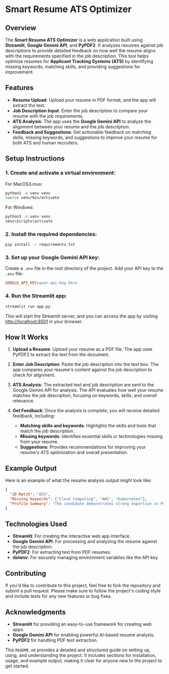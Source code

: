 # Smart Resume ATS Optimizer

## Overview
The **Smart Resume ATS Optimizer** is a web application built using **Streamlit**, **Google Gemini API**, and **PyPDF2**. It analyzes resumes against job descriptions to provide detailed feedback on how well the resume aligns with the requirements specified in the job description. This tool helps optimize resumes for **Applicant Tracking Systems (ATS)** by identifying missing keywords, matching skills, and providing suggestions for improvement.

## Features
- **Resume Upload**: Upload your resume in PDF format, and the app will extract the text.
- **Job Description Input**: Enter the job description to compare your resume with the job requirements.
- **ATS Analysis**: The app uses the **Google Gemini API** to analyze the alignment between your resume and the job description.
- **Feedback and Suggestions**: Get actionable feedback on matching skills, missing keywords, and suggestions to improve your resume for both ATS and human recruiters.

## Setup Instructions

### 1. Create and activate a virtual environment:

For MacOS/Linux:
```bash
python3 -m venv venv
source venv/bin/activate
```

For Windows:
```bash
python3 -m venv venv
venv\Scripts\activate
```

### 2. Install the required dependencies:
```bash
pip install -r requirements.txt
```

### 3. Set up your Google Gemini API key:
Create a `.env` file in the root directory of the project. Add your API key to the `.env` file:
```makefile
GOOGLE_API_KEY=your-api-key-here
```

### 4. Run the Streamlit app:
```bash
streamlit run app.py
```
This will start the Streamlit server, and you can access the app by visiting [http://localhost:8501](http://localhost:8501) in your browser.

## How It Works

1. **Upload a Resume**:
    Upload your resume as a PDF file. The app uses PyPDF2 to extract the text from the document.

2. **Enter Job Description**:
    Paste the job description into the text box. The app compares your resume's content against the job description to check for alignment.

3. **ATS Analysis**:
    The extracted text and job description are sent to the Google Gemini API for analysis. The API evaluates how well your resume matches the job description, focusing on keywords, skills, and overall relevance.

4. **Get Feedback**:
    Once the analysis is complete, you will receive detailed feedback, including:
    - **Matching skills and keywords**: Highlights the skills and tools that match the job description.
    - **Missing keywords**: Identifies essential skills or technologies missing from your resume.
    - **Suggestions**: Provides recommendations for improving your resume's ATS optimization and overall presentation.

## Example Output
Here is an example of what the resume analysis output might look like:
```json
{
  "JD Match": "85%", 
  "Missing Keywords": ["Cloud Computing", "AWS", "Kubernetes"],
  "Profile Summary": "The candidate demonstrates strong expertise in Python, data analytics, and software engineering. However, there is a lack of experience in cloud computing technologies like AWS and Kubernetes, which are crucial for this role. Overall, the profile aligns well with the JD but can be further optimized with targeted additions."
}
```

## Technologies Used
- **Streamlit**: For creating the interactive web app interface.
- **Google Gemini API**: For processing and analyzing the resume against the job description.
- **PyPDF2**: For extracting text from PDF resumes.
- **dotenv**: For securely managing environment variables like the API key.

## Contributing
If you'd like to contribute to this project, feel free to fork the repository and submit a pull request. Please make sure to follow the project's coding style and include tests for any new features or bug fixes.

## Acknowledgments
- **Streamlit** for providing an easy-to-use framework for creating web apps.
- **Google Gemini API** for enabling powerful AI-based resume analysis.
- **PyPDF2** for handling PDF text extraction.

This `README.md` provides a detailed and structured guide on setting up, using, and understanding the project. It includes sections for installation, usage, and example output, making it clear for anyone new to the project to get started.
